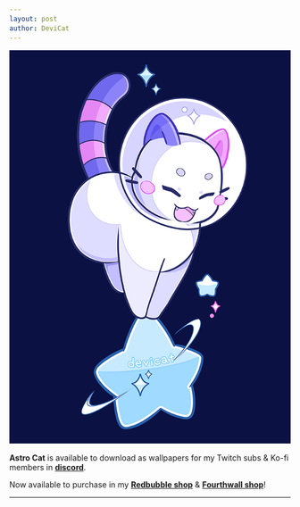 ```yaml
---
layout: post
author: DeviCat
---
```


![](/img/CandiCatAstroCat2024.png)

**Astro Cat** is available to download as wallpapers for my Twitch subs & Ko-fi members in **[discord](https://discord.com/invite/devicat)**.
<!--card-->

Now available to purchase in my **[Redbubble shop](https://devicatoutlet.redbubble.com)** & **[Fourthwall shop](https://devicat-shop.fourthwall.com)**!

---
